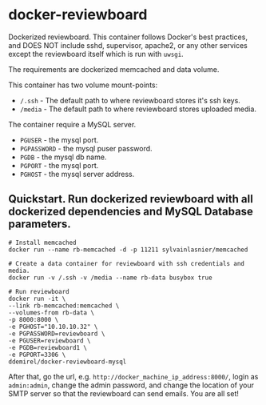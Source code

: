 docker-reviewboard
==================

Dockerized reviewboard. This container follows Docker's best practices, and DOES NOT include sshd, supervisor, apache2, or any other services except the reviewboard itself which is run with ```uwsgi```.

The requirements are dockerized memcached and data volume. 

This container has two volume mount-points:

- ```/.ssh``` - The default path to where reviewboard stores it's ssh keys.
- ```/media``` - The default path to where reviewboard stores uploaded media.


The container require a MySQL server. 

- ```PGUSER``` - the mysql port. 
- ```PGPASSWORD``` - the mysql puser password. 
- ```PGDB``` - the mysql db name. 
- ```PGPORT``` - the mysql port. 
- ```PGHOST``` - the mysql server address. 


## Quickstart. Run dockerized reviewboard with all dockerized dependencies and MySQL Database parameters.

    # Install memcached
    docker run --name rb-memcached -d -p 11211 sylvainlasnier/memcached

    # Create a data container for reviewboard with ssh credentials and media.
    docker run -v /.ssh -v /media --name rb-data busybox true

    # Run reviewboard
    docker run -it \
    --link rb-memcached:memcached \
    --volumes-from rb-data \
    -p 8000:8000 \
    -e PGHOST="10.10.10.32" \
    -e PGPASSWORD=reviewboard \
    -e PGUSER=reviewboard \
    -e PGDB=reviewboard1 \
    -e PGPORT=3306 \
    ddemirel/docker-reviewboard-mysql

After that, go the url, e.g. ```http://docker_machine_ip_address:8000/```, login as ```admin:admin```, change the admin password, and change the location of your SMTP server so that the reviewboard can send emails. You are all set!

